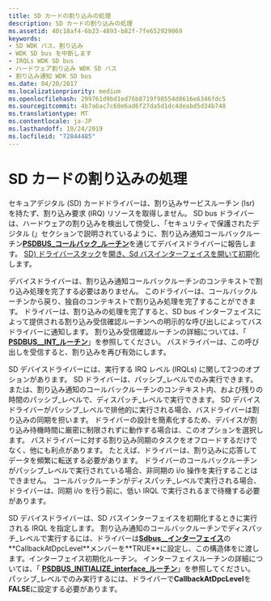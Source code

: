 ```yaml
---
title: SD カードの割り込みの処理
description: SD カードの割り込みの処理
ms.assetid: 40c18af4-6b23-4893-b82f-7fe652929069
keywords:
- SD WDK バス、割り込み
- WDK SD bus を中断します
- IRQLs WDK SD bus
- ハードウェア割り込み WDK SD バス
- 割り込み通知 WDK SD bus
ms.date: 04/20/2017
ms.localizationpriority: medium
ms.openlocfilehash: 299761d9bd1ed76b8719f98554d8616e6346fdc5
ms.sourcegitcommit: 4b7a6ac7c68e6ad6f27da5d1dc4deabd5d34b748
ms.translationtype: MT
ms.contentlocale: ja-JP
ms.lasthandoff: 10/24/2019
ms.locfileid: "72844485"
---
```

# <a name="handling-sd-card-interrupts"></a>SD カードの割り込みの処理


セキュアデジタル (SD) カードドライバーは、割り込みサービスルーチン (Isr) を持たず、割り込み要求 (IRQ) リソースを取得しません。 SD bus ドライバーは、ハードウェアの割り込みを検出して傍受し、「セキュリティで保護されたデジタル (」セクションで説明されているように、割り込み通知コールバックルーチン[**PSDBUS\_コールバック\_ルーチン**](https://docs.microsoft.com/windows-hardware/drivers/ddi/ntddsd/nc-ntddsd-sdbus_callback_routine)を通じてデバイスドライバーに報告します。 [SD) ドライバースタック](https://docs.microsoft.com/windows-hardware/drivers/sd/sd-card-driver-stack)を[開き、Sd バスインターフェイスを開いて初期](https://docs.microsoft.com/windows-hardware/drivers/sd/opening--initializing-and-closing-an-sd-card-bus-interface)化します。

デバイスドライバーは、割り込み通知コールバックルーチンのコンテキストで割り込み処理を完了する必要はありません。 このドライバーは、コールバックルーチンから戻り、独自のコンテキストで割り込み処理を完了することができます。 ドライバーは、割り込みの処理を完了すると、SD bus インターフェイスによって提供される割り込み受信確認ルーチンへの明示的な呼び出しによってバスドライバーに通知します。 割り込み受信確認ルーチンの詳細については、「 [**PSDBUS\_\_INT\_ルーチン**](https://docs.microsoft.com/windows-hardware/drivers/ddi/ntddsd/nc-ntddsd-psdbus_acknowledge_int_routine)」を参照してください。 バスドライバーは、この呼び出しを受信すると、割り込みを再び有効にします。

SD デバイスドライバーには、実行する IRQ レベル (IRQLs) に関して2つのオプションがあります。 SD ドライバーは、パッシブ\_レベルでのみ実行できます。または、割り込み通知のコールバックルーチンのコンテキスト内、および残りの時間のパッシブ\_レベルで、ディスパッチ\_レベルで実行できます。 SD デバイスドライバーがパッシブ\_レベルで排他的に実行される場合、バスドライバーは割り込みの同期を担います。 ドライバーの設計を簡素化するため、デバイスが割り込み待機時間に厳密に制限されずに動作する場合は、このオプションを選択します。 バスドライバーに対する割り込み同期のタスクをオフロードするだけでなく、他にも利点があります。 たとえば、ドライバーは、割り込みに応答してデータを頻繁に転送する必要があります。 ドライバーのコールバックルーチンがパッシブ\_レベルで実行されている場合、非同期の i/o 操作を実行することはできません。 コールバックルーチンがディスパッチ\_レベルで実行される場合、ドライバーは、同期 i/o を行う前に、低い IRQL で実行されるまで待機する必要があります。

SD デバイスドライバーは、SD バスインターフェイスを初期化するときに実行される IRQL を指定します。 割り込み通知のコールバックルーチンでディスパッチ\_レベルで実行するには、ドライバーは[**Sdbus\_\_インターフェイス**](https://docs.microsoft.com/previous-versions/windows/hardware/drivers/ff537919(v=vs.85))の**CallbackAtDpcLevel**メンバーを**TRUE**に設定し、この構造体をに渡します。インターフェイス初期化ルーチン。 インターフェイスルーチンの詳細については、「 [**PSDBUS\_INITIALIZE\_interface\_ルーチン**](https://docs.microsoft.com/windows-hardware/drivers/ddi/ntddsd/nc-ntddsd-psdbus_initialize_interface_routine)」を参照してください。 パッシブ\_レベルでのみ実行するには、ドライバーで**CallbackAtDpcLevel**を**FALSE**に設定する必要があります。

 

 




